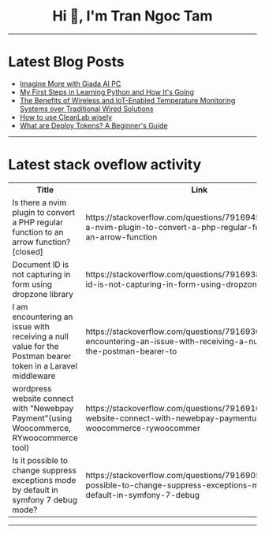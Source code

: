 <h1 align="center">Hi 👋, I'm Tran Ngoc Tam</h1>

---

# Latest Blog Posts 
<!-- BLOG-POST-LIST:START -->
- [Imagine More with Giada AI PC](https://dev.to/_7e0d0f31eba8186034cd2/imagine-more-with-giada-ai-pc-ble)
- [My First Steps in Learning Python and How It&#39;s Going](https://dev.to/june_chege_fd78d055776633/my-first-steps-in-learning-python-and-how-its-going-p20)
- [The Benefits of Wireless and IoT-Enabled Temperature Monitoring Systems over Traditional Wired Solutions](https://dev.to/adityabhuyan/the-benefits-of-wireless-and-iot-enabled-temperature-monitoring-systems-over-traditional-wired-solutions-1ie5)
- [How to use CleanLab wisely](https://dev.to/bullmouse/how-to-use-cleanlab-wisely-5epf)
- [What are Deploy Tokens? A Beginner&#39;s Guide](https://dev.to/deploytokens/what-are-deploy-tokens-a-beginners-guide-26hn)
<!-- BLOG-POST-LIST:END -->

---

# Latest stack oveflow activity
<table>
  <tr><th>Title</th><th>Link</th></tr>
  <!-- STACKOVERFLOW:START --><tr><td>Is there a nvim plugin to convert a PHP regular function to an arrow function? [closed]</td><td>https://stackoverflow.com/questions/79169455/is-there-a-nvim-plugin-to-convert-a-php-regular-function-to-an-arrow-function</td></tr><tr><td>Document ID is not capturing in form using dropzone library</td><td>https://stackoverflow.com/questions/79169389/document-id-is-not-capturing-in-form-using-dropzone-library</td></tr><tr><td>I am encountering an issue with receiving a null value for the Postman bearer token in a Laravel middleware</td><td>https://stackoverflow.com/questions/79169365/i-am-encountering-an-issue-with-receiving-a-null-value-for-the-postman-bearer-to</td></tr><tr><td>wordpress website connect with &quot;Newebpay Payment&quot;&lpar;using Woocommerce, RYwoocommerce tool&rpar;</td><td>https://stackoverflow.com/questions/79169161/wordpress-website-connect-with-newebpay-paymentusing-woocommerce-rywoocommer</td></tr><tr><td>Is it possible to change suppress exceptions mode by default in symfony 7 debug mode?</td><td>https://stackoverflow.com/questions/79169057/is-it-possible-to-change-suppress-exceptions-mode-by-default-in-symfony-7-debug</td></tr><!-- STACKOVERFLOW:END -->
</table>

---


